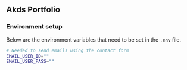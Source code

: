 ## Akds Portfolio

### Environment setup
Below are the environment variables that need to be set in the `.env` file.

```bash
# Needed to send emails using the contact form
EMAIL_USER_ID=""
EMAIL_USER_PASS=""
```